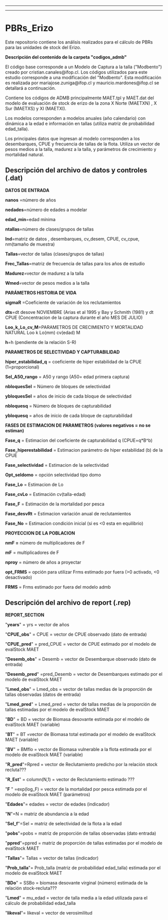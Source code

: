 ------------------------------------------------------------------------

------------------------------------------------------------------------

# PBRs\_Erizo

Este repositorio contiene los análisis realizados para el cálculo de PBRs para las unidades de stock del Erizo.

**Descripción del contenido de la carpeta "codigos\_admb"**

El código base corresponde a un Modelo de Captura a la talla ("Modbento") creado por cristian.canales\@ifop.cl. Los códigos utilizados para este estudio corresponde a una modificación del "Modbento". Esta modificación es realizada por mariajose.zuniga\@ifop.cl y mauricio.mardones\@ifop.cl se detallará a continuación.

Contiene los códigos de ADMB principalmente MAET.tpl y MAET.dat del modelo de evaluación de stock de erizo de la zona X Norte (MAETXN) , X Sur (MAETXS) y XI (MAETXI).

Los modelos corresponden a modelos anuales (año calendario) con dinámica a la edad e información en tallas (utiliza matriz de probabilidad edad\_talla).

Los principales datos que ingresan al modelo corresponden a los desembarques, CPUE y frecuencia de tallas de la flota. Utiliza un vector de pesos medios a la talla, madurez a la talla, y parámetros de crecimiento y mortalidad natural.

## **Descripción del archivo de datos y controles (.dat)**

**DATOS DE ENTRADA**

**nanos** =número de años

**nedades**=número de edades a modelar

**edad\_min**=edad mínima

**ntallas**=número de clases/grupos de tallas

**Ind**=matriz de datos , desembarques, cv\_desem, CPUE, cv\_cpue, nm(tamaño de muestra)

**Tallas**=vector de tallas (clases/grupos de tallas)

**Frec\_Tallas**=matriz de frecuencia de tallas para los años de estudio

**Madurez**=vector de madurez a la talla

**Wmed**=vector de pesos medios a la talla

**PARÁMETROS HISTORIA DE VIDA**

**sigmaR** =Coeficiente de variación de los reclutamientos

**dts**=dt desove NOVIEMBRE (Arias et al 1995 y Bay y Schmith (1981) y dt CPUE (Concentracion de la captura durante el año MES DE JULIO)

**Loo\_k\_Lo\_cv\_M**=PARAMETROS DE CRECIMIENTO Y MORTALIDAD NATURAL Loo k Lo(mm) cv(edad) M

**h**=h (pendiente de la relación S-R)

**PARAMETROS DE SELECTIVIDAD Y CAPTURABILIDAD**

**hiper\_estabilidad\_q** = coeficiente de hiper estabilidad de la CPUE (1=proporcional)

**Sel\_A50\_rango** = A50 y rango (A50= edad primera captura)

**nbloquesSel** = Número de bloques de selectividad

**ybloquesSel** = años de inicio de cada bloque de selectividad

**nbloquesq** = Número de bloques de capturabilidad

**ybloquesq** = años de inicio de cada bloque de capturabilidad

**FASES DE ESTIMACION DE PARAMETROS (valores negativos = no se estiman)**

**Fase\_q** = Estimacion del coeficiente de capturabilidad q (CPUE=q\*B\^b)

**Fase\_hiperestabilidad** = Estimacion parámetro de hiper estabilidad (b) de la CPUE

**Fase\_selectividad** = Estimacion de la selectividad

**Opt\_seldomo** = opción selectividad tipo domo

**Fase\_Lo** = Estimacion de Lo

**Fase\_cvLo** = Estimación cv(talla-edad)

**Fase\_F** = Estimación de la mortalidad por pesca

**Fase\_desvRt** = Estimacion variación anual de reclutamientos

**Fase\_No** = Estimacion condición inicial (si es \<0 esta en equilibrio)

**PROYECCION DE LA POBLACION**

**nmF =** número de multiplicadores de F

**mF** = multiplicadores de F

**nproy** = número de años a proyectar

**opt\_FRMS** = opción para utilizar Frms estimado por fuera (\>0 activado, \<0 desactivado)

**FRMS** = Frms estimado por fuera del modelo admb

## **Descripción del archivo de report (.rep)**

**REPORT\_SECTION**

"**years**" = yrs = vector de años

"**CPUE\_obs**" = CPUE = vector de CPUE observado (dato de entrada)

"**CPUE\_pred**" = pred\_CPUE = vector de CPUE estimado por el modelo de evalStock MAET

"**Desemb\_obs**" = Desemb = vector de Desembarque observado (dato de entrada)

"**Desemb\_pred**" =pred\_Desemb = vector de Desembarques estimado por el modelo de evalStock MAET

"**Lmed\_obs**" = Lmed\_obs = vector de tallas medias de la proporción de tallas observadas (datos de entrada)

"**Lmed\_pred**" = Lmed\_pred = vector de tallas medias de la proporción de tallas estimadas por el modelo de evalStock MAET

"**BD**" = BD = vector de Biomasa desovante estimada por el modelo de evalStock MAET (variable)

"**BT**" = BT =vector de Biomasa total estimada por el modelo de evalStock MAET (variable)

"**BV**" = BMflo = vector de Biomasa vulnerable a la flota estimada por el modelo de evalStock MAET (variable)

"**R\_pred**"=Rpred = vector de Reclutamiento predicho por la relación stock recluta???

"**R\_Est**" = column(N,1) = vector de Reclutamiento estimado ???

"**F** " =exp(log\_F) = vector de la mortalidad por pesca estimada por el modelo de evalStock MAET (parámetros)

"**Edades**"= edades = vector de edades (indicador)

"**N**"=N = matriz de abundancia a la edad

"**Sel\_f**"=Sel = matriz de selectividad de la flota a la edad

"**pobs**"=pobs = matriz de proporción de tallas observadas (dato entrada)

"**ppred**"=ppred = matriz de proporción de tallas estimadas por el modelo de evalStock MAET

"**Tallas**"= Tallas = vector de tallas (indicador)

"**Prob\_talla**"= Prob\_talla (matriz de probabilidad edad\_talla) estimada por el modelo de evalStock MAET

"**BDo**" = SSBo = biomasa desovante virginal (número) estimada de la relación stock-recluta???

"**Lmed**" = mu\_edad = vector de talla media a la edad utilizada para el cálculo de probabilidad edad\_talla

"**likeval**"= likeval = vector de verosimilitud
